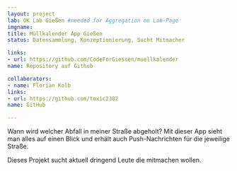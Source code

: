 ```yaml
---
layout: project
lab: OK Lab Gießen #needed for Aggregation on Lab-Page
imgname:
title: Müllkalender App Gießen
status: Datensammlung, Konzeptionierung, Sucht Mitmacher

links:
- url: https://github.com/CodeForGiessen/muellkalender
name: Repository auf Github

collaborators:
- name: Florian Kolb
links:
- url: https://github.com/toxic2302
name: GitHub

---
```


Wann wird welcher Abfall in meiner Straße abgeholt? Mit dieser App sieht man alles auf einen Blick und erhält auch Push-Nachrichten für die jeweilige Straße.

Dieses Projekt sucht aktuell dringend Leute die mitmachen wollen.